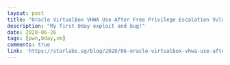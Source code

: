 ```yaml
---
layout: post
title: "Oracle VirtualBox VHWA Use After Free Privilege Escalation Vulnerability - CVE 2020-2758"
description: "My first 0day exploit and bug!"
date: 2020-06-26
tags: [pwn,0day,vm]
comments: true
link: 'https://starlabs.sg/blog/2020/06-oracle-virtualbox-vhwa-use-after-free-privilege-escalation-vulnerability/'
---
```

